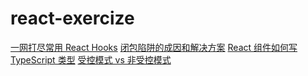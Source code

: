 # react-exercize

[一网打尽常用 React Hooks](./hook-test/)
[闭包陷阱的成因和解决方案](./closure-trap/)
[React 组件如何写 TypeScript 类型](./react-ts/)
[受控模式 vs 非受控模式](./controlled-and-uncontrolled/)
